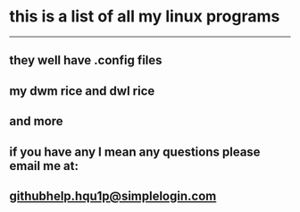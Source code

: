 # this is a list of all my linux programs

------------------
they well have .config files
------------------
my dwm rice and dwl rice
------------------
and more
------------------
if you have any I mean any questions please email me at:
--
githubhelp.hqu1p@simplelogin.com
--
